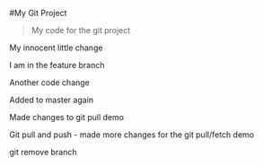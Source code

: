 #My Git Project

> My code for the git project
>
My innocent little change

I am in the feature branch

Another code change

Added to master again

Made changes to git pull demo

Git pull and push - made more changes for the git pull/fetch demo

git remove branch